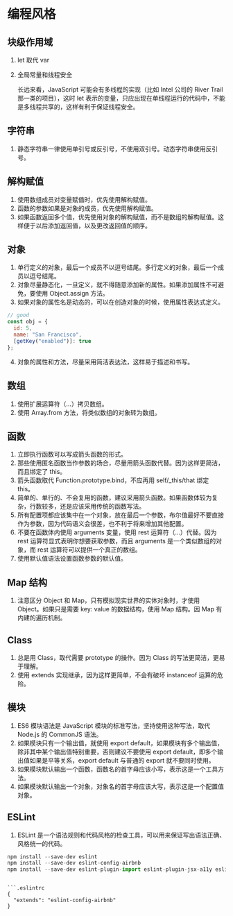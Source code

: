 # 编程风格

## 块级作用域

1. let 取代 var
2. 全局常量和线程安全

   长远来看，JavaScript 可能会有多线程的实现（比如 Intel 公司的 River Trail 那一类的项目），这时 let 表示的变量，只应出现在单线程运行的代码中，不能是多线程共享的，这样有利于保证线程安全。

## 字符串

1. 静态字符串一律使用单引号或反引号，不使用双引号。动态字符串使用反引号。

## 解构赋值

1. 使用数组成员对变量赋值时，优先使用解构赋值。
2. 函数的参数如果是对象的成员，优先使用解构赋值。
3. 如果函数返回多个值，优先使用对象的解构赋值，而不是数组的解构赋值。这样便于以后添加返回值，以及更改返回值的顺序。

## 对象

1. 单行定义的对象，最后一个成员不以逗号结尾。多行定义的对象，最后一个成员以逗号结尾。
2. 对象尽量静态化，一旦定义，就不得随意添加新的属性。如果添加属性不可避免，要使用 Object.assign 方法。
3. 如果对象的属性名是动态的，可以在创造对象的时候，使用属性表达式定义。

```js
// good
const obj = {
  id: 5,
  name: "San Francisco",
  [getKey("enabled")]: true
};
```

4. 对象的属性和方法，尽量采用简洁表达法，这样易于描述和书写。

## 数组

1. 使用扩展运算符（...）拷贝数组。
2. 使用 Array.from 方法，将类似数组的对象转为数组。

## 函数

1. 立即执行函数可以写成箭头函数的形式。
2. 那些使用匿名函数当作参数的场合，尽量用箭头函数代替。因为这样更简洁，而且绑定了 this。
3. 箭头函数取代 Function.prototype.bind，不应再用 self/\_this/that 绑定 this。
4. 简单的、单行的、不会复用的函数，建议采用箭头函数。如果函数体较为复杂，行数较多，还是应该采用传统的函数写法。
5. 所有配置项都应该集中在一个对象，放在最后一个参数，布尔值最好不要直接作为参数，因为代码语义会很差，也不利于将来增加其他配置。
6. 不要在函数体内使用 arguments 变量，使用 rest 运算符（...）代替。因为 rest 运算符显式表明你想要获取参数，而且 arguments 是一个类似数组的对象，而 rest 运算符可以提供一个真正的数组。
7. 使用默认值语法设置函数参数的默认值。

## Map 结构

1. 注意区分 Object 和 Map，只有模拟现实世界的实体对象时，才使用 Object。如果只是需要 key: value 的数据结构，使用 Map 结构。因 Map 有内建的遍历机制。

## Class

1. 总是用 Class，取代需要 prototype 的操作。因为 Class 的写法更简洁，更易于理解。
2. 使用 extends 实现继承，因为这样更简单，不会有破坏 instanceof 运算的危险。

## 模块

1. ES6 模块语法是 JavaScript 模块的标准写法，坚持使用这种写法，取代 Node.js 的 CommonJS 语法。
2. 如果模块只有一个输出值，就使用 export default，如果模块有多个输出值，除非其中某个输出值特别重要，否则建议不要使用 export default，即多个输出值如果是平等关系，export default 与普通的 export 就不要同时使用。
3. 如果模块默认输出一个函数，函数名的首字母应该小写，表示这是一个工具方法。
4. 如果模块默认输出一个对象，对象名的首字母应该大写，表示这是一个配置值对象。

## ESLint

1. ESLint 是一个语法规则和代码风格的检查工具，可以用来保证写出语法正确、风格统一的代码。

```js
npm install --save-dev eslint
npm install --save-dev eslint-config-airbnb
npm install --save-dev eslint-plugin-import eslint-plugin-jsx-a11y eslint-plugin-react
```

````

```.eslintrc
{
  "extends": "eslint-config-airbnb"
}
````
